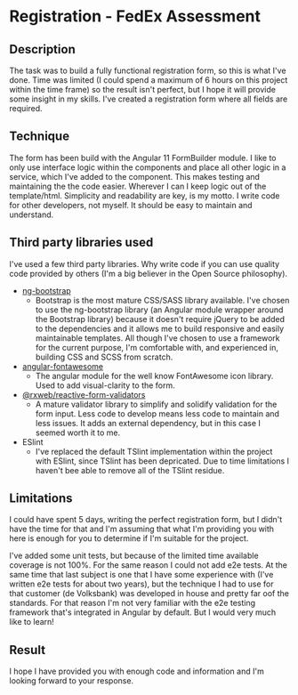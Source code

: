 # Registration - FedEx Assessment

## Description

The task was to build a fully functional registration form, so this is what I've done. Time was limited (I could spend a maximum of 6 hours on this project within the time frame) so the result isn't perfect, but I hope it will provide some insight in my skills. I've created a registration form where all fields are required. 

## Technique

The form has been build with the Angular 11 FormBuilder module. I like to only use interface logic within the components and place all other logic in a service, which I've added to the component. This makes testing and maintaining the the code easier. Wherever I can I keep logic out of the template/html. Simplicity and readability are key, is my motto. I write code for other developers, not myself. It should be easy to maintain and understand.

## Third party libraries used

I've used a few third party libraries. Why write code if you can use quality code provided by others (I'm a big believer in the Open Source philosophy). 

- [ng-bootstrap](https://ng-bootstrap.github.io/#/home)
  - Bootstrap is the most mature CSS/SASS library available. I've chosen to use the ng-bootstrap library (an Angular module wrapper around the Bootstrap library) because it doesn't require jQuery to be added to the dependencies and it allows me to build responsive and easily maintainable templates. All though I've chosen to use a framework for the current purpose, I'm comfortable with, and experienced in, building CSS and SCSS from scratch.
- [angular-fontawesome](https://github.com/FortAwesome/angular-fontawesome)
  - The angular module for the well know FontAwesome icon library. Used to add visual-clarity to the form.
- [@rxweb/reactive-form-validators](https://github.com/rxweb/rxweb/tree/master/client-side/angular/packages/reactive-form-validators#readme)
  - A mature validator library to simplify and solidify validation for the form input. Less code to develop means less code to maintain and less issues. It adds an external dependency, but in this case I seemed worth it to me.
- ESlint
  - I've replaced the default TSlint implementation within the project with ESlint, since TSlint has been depricated. Due to time limitations I haven't bee able to remove all of the TSlint residue.

## Limitations

I could have spent 5 days, writing the perfect registration form, but I didn't have the time for that and I'm assuming that what I'm providing you with here is enough for you to determine if I'm suitable for the project.

I've added some unit tests, but because of the limited time available coverage is not 100%. For the same reason I could not add e2e tests. At the same time that last subject is one that I have some experience with (I've written e2e tests for about two years), but the technique I had to use for that customer (de Volksbank) was developed in house and pretty far oof the standards. For that reason I'm not very familiar with the e2e testing framework that's integrated in Angular by default. But I would very much like to learn!

## Result

I hope I have provided you with enough code and information and I'm looking forward to your response.

